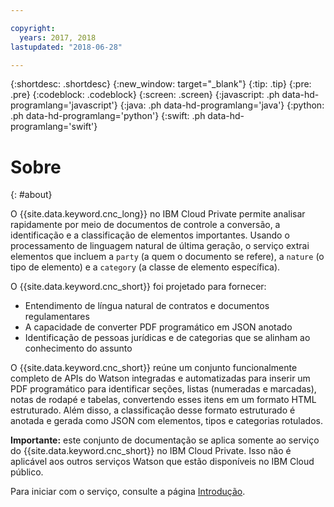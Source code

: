 ```yaml
---

copyright:
  years: 2017, 2018
lastupdated: "2018-06-28"

---
```


{:shortdesc: .shortdesc}
{:new_window: target="_blank"}
{:tip: .tip}
{:pre: .pre}
{:codeblock: .codeblock}
{:screen: .screen}
{:javascript: .ph data-hd-programlang='javascript'}
{:java: .ph data-hd-programlang='java'}
{:python: .ph data-hd-programlang='python'}
{:swift: .ph data-hd-programlang='swift'}

# Sobre
{: #about}

O {{site.data.keyword.cnc_long}} no IBM Cloud Private permite analisar rapidamente por meio
de documentos de controle a conversão, a identificação e a classificação de elementos importantes. Usando o
processamento de linguagem natural de última geração, o serviço extrai elementos que incluem a
`party` (a quem o documento se refere), a `nature` (o tipo de
elemento) e a `category` (a classe de elemento específica).

O {{site.data.keyword.cnc_short}}  foi projetado para fornecer:

 - Entendimento de língua natural de contratos e documentos regulamentares
 - A capacidade de converter PDF programático em JSON anotado
 - Identificação de pessoas jurídicas e de categorias que se alinham ao conhecimento do assunto

O {{site.data.keyword.cnc_short}} reúne um conjunto funcionalmente completo de APIs do Watson
integradas e automatizadas para inserir um PDF programático para identificar seções, listas (numeradas e
marcadas), notas de rodapé e tabelas, convertendo esses itens em um formato HTML estruturado. Além disso, a
classificação desse formato estruturado é anotada e gerada como JSON com elementos, tipos e categorias
rotulados.

**Importante:** este conjunto de documentação se aplica somente ao serviço do
{{site.data.keyword.cnc_short}} no IBM Cloud Private. Isso não é aplicável aos outros serviços Watson que estão disponíveis no IBM Cloud público.

Para iniciar com o serviço, consulte a página
[Introdução](/docs/services/compare-and-comply/getting-started.html).


